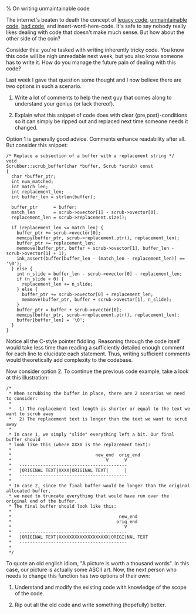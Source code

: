 % On writing unmaintainable code

The internet's beaten to death the concept of [legacy code][1], [unmaintainable
code][2], [bad code][3], and insert-word-here-code. It's safe to say nobody
really likes dealing with code that doesn't make much sense. But how about the
other side of the coin?

Consider this: you're tasked with writing inherently tricky code. You know this
code will be nigh unreadable next week, but you also know someone has to write
it. How do you manage the future pain of dealing with this code?

Last week I gave that question some thought and I now believe there are two
options in such a scenario.

1. Write a lot of comments to help the next guy that comes along to understand
   your genius (or lack thereof).

2. Explain what this snippet of code does with clear {pre,post}-conditions so
   it can simply be ripped out and replaced next time someone needs it
   changed.

Option 1 is generally good advice. Comments enhance readability after all. But
consider this snippet:

``` {#function .cpp}
/* Replace a subsection of a buffer with a replacement string */
void
Scrubber::scrub_buffer(char *buffer, Scrub *scrub) const
{
  char *buffer_ptr;
  int num_matched;
  int match_len;
  int replacement_len;
  int buffer_len = strlen(buffer);

  buffer_ptr      = buffer;
  match_len       = scrub->ovector[1] - scrub->ovector[0];
  replacement_len = scrub->replacement.size();

  if (replacement_len <= match_len) {
    buffer_ptr += scrub->ovector[0];
    memcpy(buffer_ptr, scrub->replacement.ptr(), replacement_len);
    buffer_ptr += replacement_len;
    memmove(buffer_ptr, buffer + scrub->ovector[1], buffer_len - scrub->ovector[1] + 1);
    ink_assert(buffer[buffer_len - (match_len - replacement_len)] == '\0');
  } else {
    int n_slide = buffer_len - scrub->ovector[0] - replacement_len;
    if (n_slide < 0) {
      replacement_len += n_slide;
    } else {
      buffer_ptr += scrub->ovector[0] + replacement_len;
      memmove(buffer_ptr, buffer + scrub->ovector[1], n_slide);
    }
    buffer_ptr = buffer + scrub->ovector[0];
    memcpy(buffer_ptr, scrub->replacement.ptr(), replacement_len);
    buffer[buffer_len] = '\0';
  }
}
```

Notice all the C-style pointer fiddling. Reasoning through the code itself
would take less time than reading a sufficiently detailed enough comment for
each line to elucidate each statement.  Thus, writing sufficient comments would
theoretically add complexity to the codebase.

Now consider option 2. To continue the previous code example, take a look at
this illustration:

``` {#function .cpp}
/*
 * When scrubbing the buffer in place, there are 2 scenarios we need to consider:
 *
 *   1) The replacement text length is shorter or equal to the text we want to scrub away
 *   2) The replacement text is longer than the text we want to scrub away
 *
 * In case 1, we simply "slide" everything left a bit. Our final buffer should
 * look like this (where XXXX is the replacement text):
 *
 *                                new_end  orig_end
 *                                    V      V
 *   -----------------------------------------
 *   |ORIGINAL TEXT|XXXX|ORIGINAL TEXT|      |
 *   -----------------------------------------
 *
 * In case 2, since the final buffer would be longer than the original allocated buffer,
 * we need to truncate everything that would have run over the original end of the buffer.
 * The final buffer should look like this:
 *
 *                                         new_end
 *                                        orig_end
 *                                           V
 *   -----------------------------------------
 *   |ORIGINAL TEXT|XXXXXXXXXXXXXXXXXXX|ORIGI|NAL TEXT
 *   -----------------------------------------
 *
 */
```

To quote an old english idiom, "A picture is worth a thousand words". In this
case, our picture is actually some ASCII art. Now, the next person who needs to
change this function has two options of their own:

1. Understand and modify the existing code with knowledge of the scope of the
   code.

2. Rip out all the old code and write something (hopefully) better.

[1]: https://news.ycombinator.com/item?id=13911553
[2]: https://www.doc.ic.ac.uk/%7Esusan/475/unmain.html
[3]: http://higherorderlogic.com/2010/07/bad-code-isnt-technical-debt-its-an-unhedged-call-option/
